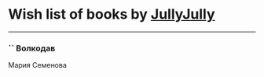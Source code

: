 # Wish list of books by [JullyJully](https://plus.google.com/u/0/117443283415472077372/)
---

### `` Волкодав
Мария Семенова


